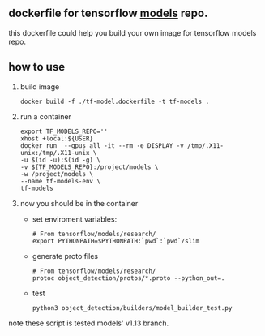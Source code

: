 ## dockerfile for tensorflow [models](https://github.com/tensorflow/models) repo.
this dockerfile could help you build your own image for tensorflow models repo.

## how to use
1. build image
    ```
    docker build -f ./tf-model.dockerfile -t tf-models .
    ```
2. run a container
    ```
    export TF_MODELS_REPO=''
    xhost +local:${USER}
    docker run  --gpus all -it --rm -e DISPLAY -v /tmp/.X11-unix:/tmp/.X11-unix \
    -u $(id -u):$(id -g) \
    -v ${TF_MODELS_REPO}:/project/models \
    -w /project/models \
    --name tf-models-env \
    tf-models
    ```
3. now you should be in the container

    - set enviroment variables:
        ```
        # From tensorflow/models/research/
        export PYTHONPATH=$PYTHONPATH:`pwd`:`pwd`/slim
        ```

    - generate proto files
        ```
        # From tensorflow/models/research/
        protoc object_detection/protos/*.proto --python_out=.
        ```

    - test
        ```
        python3 object_detection/builders/model_builder_test.py
        ```
note these script is tested models' v1.13 branch.